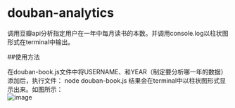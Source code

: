 douban-analytics
================

调用豆瓣api分析指定用户在一年中每月读书的本数。并调用console.log以柱状图形式在terminal中输出。

##使用方法

在douban-book.js文件中将USERNAME、和YEAR（制定要分析哪一年的数据）添加后，执行文件：
  node douban-book.js
结果会在terminal中以柱状图形式显示出来。如图所示：  
![image](https://raw.github.com/simpleapples/douban-analytics/master/img/preview.png)

